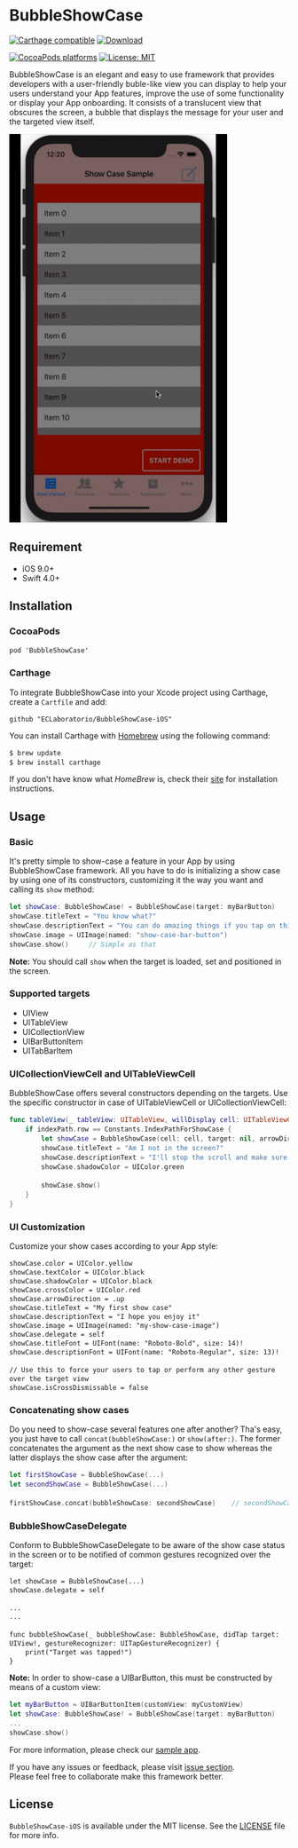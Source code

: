 # BubbleShowCase

[![Carthage compatible](https://img.shields.io/badge/Carthage-compatible-4BC51D.svg?style=flat)](https://github.com/Carthage/Carthage)
[![Download](https://img.shields.io/cocoapods/v/BubbleShowCase.svg)](https://cocoapods.org/pods/BubbleShowCase)
<!-- [![CocoaPods downloaded](https://img.shields.io/cocoapods/dt/BubbleShowCase.svg)](https://cocoapods.org/pods/BubbleShowCase)
[![CocoaPods installed](https://img.shields.io/cocoapods/at/BubbleShowCase.svg)](https://cocoapods.org/pods/BubbleShowCase) -->
[![CocoaPods platforms](https://img.shields.io/cocoapods/p/BubbleShowCase.svg)](https://cocoapods.org/pods/BubbleShowCase)
[![License: MIT](https://img.shields.io/badge/License-MIT-yellow.svg)](https://opensource.org/licenses/MIT)

BubbleShowCase is an elegant and easy to use framework that provides developers with a user-friendly buble-like view you can display to help your users understand your App features, improve the use of some functionality or display your App onboarding. It consists of a translucent view that obscures the screen, a bubble that displays the message for your user and the targeted view itself.

<img src="resources/example-of-usage.gif" alt="GIF" height="700"/>

## Requirement
* iOS 9.0+
* Swift 4.0+

## Installation

### CocoaPods
```
pod 'BubbleShowCase'
```

### Carthage
To integrate BubbleShowCase into your Xcode project using Carthage, create a `Cartfile` and add:
```ogdl
github "ECLaboratorio/BubbleShowCase-iOS"
```

You can install Carthage with [Homebrew](http://brew.sh/) using the following command:
```bash
$ brew update
$ brew install carthage
```

If you don't have know what *HomeBrew* is, check their [site](https://brew.sh/) for installation instructions.

## Usage

### Basic

It's pretty simple to show-case a feature in your App by using BubbleShowCase framework. All you have to do is initializing a show case by using one of its constructors, customizing it the way you want and calling its `show` method:
```swift
let showCase: BubbleShowCase! = BubbleShowCase(target: myBarButton)
showCase.titleText = "You know what?"
showCase.descriptionText = "You can do amazing things if you tap on this navbar button"
showCase.image = UIImage(named: "show-case-bar-button")
showCase.show()		// Simple as that
```

**Note:** You should call `show` when the target is loaded, set and positioned in the screen.

### Supported targets
- UIView
- UITableView
- UICollectionView
- UIBarButtonItem
- UITabBarItem

### UICollectionViewCell and UITableViewCell

BubbleShowCase offers several constructors depending on the targets. Use the specific constructor in case of UITableViewCell or UICollectionViewCell:
```swift
func tableView(_ tableView: UITableView, willDisplay cell: UITableViewCell, forRowAt indexPath: IndexPath) {
	if indexPath.row == Constants.IndexPathForShowCase {
		let showCase = BubbleShowCase(cell: cell, target: nil, arrowDirection: .down)
		showCase.titleText = "Am I not in the screen?"
		showCase.descriptionText = "I'll stop the scroll and make sure the cell displays"
		showCase.shadowColor = UIColor.green
		
		showCase.show()
	}
}
```

### UI Customization

Customize your show cases according to your App style:
```
showCase.color = UIColor.yellow
showCase.textColor = UIColor.black
showCase.shadowColor = UIColor.black
showCase.crossColor = UIColor.red
showCase.arrowDirection = .up
showCase.titleText = "My first show case"
showCase.descriptionText = "I hope you enjoy it"
showCase.image = UIImage(named: "my-show-case-image")
showCase.delegate = self
showCase.titleFont = UIFont(name: "Roboto-Bold", size: 14)!
showCase.descriptionFont = UIFont(name: "Roboto-Regular", size: 13)!

// Use this to force your users to tap or perform any other gesture over the target view
showCase.isCrossDismissable = false	
```


### Concatenating show cases

Do you need to show-case several features one after another? Tha's easy, you just have to call `concat(bubbleShowCase:)` or `show(after:)`. The former concatenates the argument as the next show case to show whereas the latter displays the show case after the argument:
```swift
let firstShowCase = BubbleShowCase(...)
let secondShowCase = BubbleShowCase(...)

firstShowCase.concat(bubbleShowCase: secondShowCase)	// secondShowCase.show(after: firstShowCase)
```

### BubbleShowCaseDelegate

Conform to BubbleShowCaseDelegate to be aware of the show case status in the screen or to be notified of common gestures recognized over the target:
```
let showCase = BubbleShowCase(...)
showCase.delegate = self

...
...

func bubbleShowCase(_ bubbleShowCase: BubbleShowCase, didTap target: UIView!, gestureRecognizer: UITapGestureRecognizer) {
	print("Target was tapped!")
}

```

**Note:** In order to show-case a UIBarButton, this must be constructed by means of a custom view:
```swift
let myBarButton = UIBarButtonItem(customView: myCustomView)
let showCase: BubbleShowCase! = BubbleShowCase(target: myBarButton)
...
showCase.show()
```

For more information, please check our [sample app](/Sample).

If you have any issues or feedback, please visit [issue section](https://github.com/ECLaboratorio/BubbleShowCase-iOS/issues).  
Please feel free to collaborate make this framework better. 

## License  

`BubbleShowCase-iOS` is available under the MIT license. See the [LICENSE](/LICENSE) file for more info.

